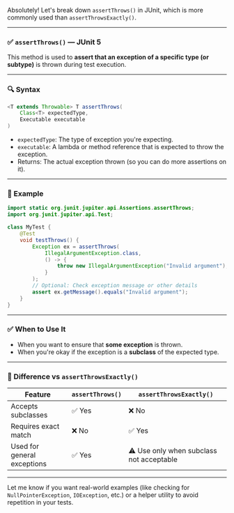Absolutely! Let's break down `assertThrows()` in JUnit, which is more commonly used than `assertThrowsExactly()`.

---

### ✅ `assertThrows()` — JUnit 5

This method is used to **assert that an exception of a specific type (or subtype)** is thrown during test execution.

---

### 🔍 Syntax

```java
<T extends Throwable> T assertThrows(
    Class<T> expectedType,
    Executable executable
)
```

- `expectedType`: The type of exception you're expecting.
- `executable`: A lambda or method reference that is expected to throw the exception.
- Returns: The actual exception thrown (so you can do more assertions on it).

---

### 📌 Example

```java
import static org.junit.jupiter.api.Assertions.assertThrows;
import org.junit.jupiter.api.Test;

class MyTest {
    @Test
    void testThrows() {
        Exception ex = assertThrows(
            IllegalArgumentException.class,
            () -> {
                throw new IllegalArgumentException("Invalid argument");
            }
        );
        // Optional: Check exception message or other details
        assert ex.getMessage().equals("Invalid argument");
    }
}
```

---

### ✅ When to Use It

- When you want to ensure that **some exception** is thrown.
- When you're okay if the exception is a **subclass** of the expected type.

---

### 🔁 Difference vs `assertThrowsExactly()`

| Feature                     | `assertThrows()`                            | `assertThrowsExactly()`                    |
|----------------------------|---------------------------------------------|--------------------------------------------|
| Accepts subclasses         | ✅ Yes                                       | ❌ No                                       |
| Requires exact match       | ❌ No                                        | ✅ Yes                                      |
| Used for general exceptions| ✅ Yes                                       | ⚠️ Use only when subclass not acceptable    |

---

Let me know if you want real-world examples (like checking for `NullPointerException`, `IOException`, etc.) or a helper utility to avoid repetition in your tests.
